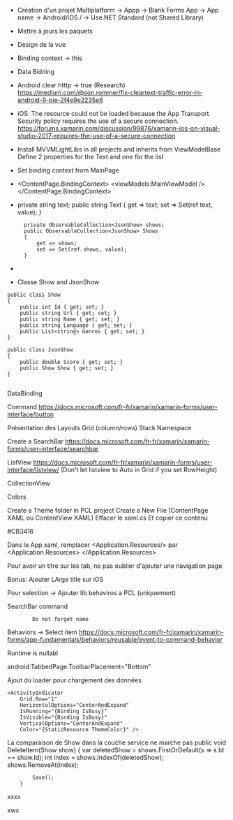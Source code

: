 - Création d'un projet Multiplatform -> Appp -> Blank Forms App -> App name -> Android/iOS / -> Use.NET Standard (not Shared Library)
- Mettre à jours les paquets
- Design de la vue 
- Binding context -> this
- Data Bidning 
- Android clear htttp -> true (Research)
https://medium.com/@son.rommer/fix-cleartext-traffic-error-in-android-9-pie-2f4e9e2235e6

- iOS: The resource could not be loaded because the App Transport Security policy requires the use of a secure connection.
https://forums.xamarin.com/discussion/99876/xamarin-ios-on-visual-studio-2017-requires-the-use-of-a-secure-connection

- Install MVVMLightLibs in all projects and inherits from ViewModelBase
Define 2 properties for the Text and one for the list
- Set binding context from MainPage
- 
    <ContentPage.BindingContext>
        <viewModels:MainViewModel />
    </ContentPage.BindingContext>
	
- private string text;
        public string Text
        {
            get => text;
            set => Set(ref text, value);
        }

        private ObservableCollection<JsonShow> shows;
        public ObservableCollection<JsonShow> Shows
        {
            get => shows;
            set => Set(ref shows, value);
        }
		
- 

- Classe Show and JsonShow
```
public class Show
{
    public int Id { get; set; }
    public string Url { get; set; }
    public string Name { get; set; }
    public string Language { get; set; }
    public List<string> Genres { get; set; }
}

public class JsonShow
{
    public double Score { get; set; }
    public Show Show { get; set; }
}


```


DataBinding

Command 
https://docs.microsoft.com/fr-fr/xamarin/xamarin-forms/user-interface/button

Présentation des Layouts
Grid (column/rows)
Stack
Namespace

Create a SearchBar
https://docs.microsoft.com/fr-fr/xamarin/xamarin-forms/user-interface/searchbar

ListView
https://docs.microsoft.com/fr-fr/xamarin/xamarin-forms/user-interface/listview/
(Don't let listview to Auto in Grid if you set RowHeight)

CollectionView




Colors

Create a Theme folder in PCL project
Create a New File (ContentPage XAML ou ContentView XAML)
Effacer le xaml.cs
Et copier ce contenu

<?xml version="1.0" encoding="UTF-8"?>
<ResourceDictionary 
    xmlns="http://xamarin.com/schemas/2014/forms"
    xmlns:x="http://schemas.microsoft.com/winfx/2009/xaml">
    <Color x:Key="RovaniemoveColor">#CB3416</Color>
</ResourceDictionary>


Dans le App.xaml, remplacer <Application.Resources/> par 
<Application.Resources>
        <ResourceDictionary Source="Themes/Colors.xaml" />
    </Application.Resources>



Pour avoir un titre sur les tab, ne pas oublier d'ajouter une navigation page

Bonus: Ajouter LArge title sur iOS


Pour selection -> Ajouter lib behaviros a PCL (uniquement)


SearchBar command 
<SearchBar
            x:Name="searchBar"
            Placeholder="Rechercher..."
            SearchCommand="{Binding SearchCommand}"
            SearchCommandParameter="{Binding Text, Source={x:Reference searchBar}}" />
			
			Do not forget name


Behaviors -> Select item
https://docs.microsoft.com/fr-fr/xamarin/xamarin-forms/app-fundamentals/behaviors/reusable/event-to-command-behavior

Runtime is nullabl

android:TabbedPage.ToolbarPlacement="Bottom"

Ajout du loader pour chargement des données
```
<ActivityIndicator
	Grid.Row="1"
	HorizontalOptions="CenterAndExpand"
	IsRunning="{Binding IsBusy}"
	IsVisible="{Binding IsBusy}"
	VerticalOptions="CenterAndExpand"
	Color="{StaticResource ThemeColor}" />
```


La comparaison de Show dans la couche service ne marche pas
public void DeleteItem(Show show)
        {
            var deletedShow = shows.FirstOrDefault(s => s.Id == show.Id);
            int index = shows.IndexOf(deletedShow);
            shows.RemoveAt(index);

            Save();
        } 		
xxxx


xwx